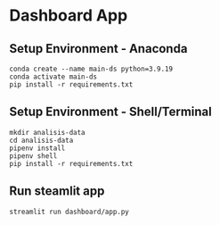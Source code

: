 # Dashboard App

## Setup Environment - Anaconda
```
conda create --name main-ds python=3.9.19
conda activate main-ds
pip install -r requirements.txt
```

## Setup Environment - Shell/Terminal
```
mkdir analisis-data
cd analisis-data
pipenv install
pipenv shell
pip install -r requirements.txt
```

## Run steamlit app
```
streamlit run dashboard/app.py
```
